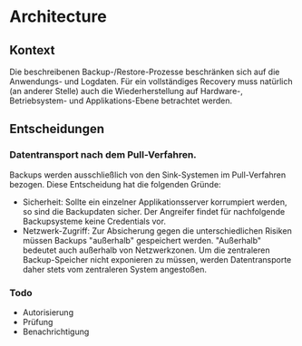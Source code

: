 # Architecture
## Kontext
Die beschreibenen Backup-/Restore-Prozesse beschränken sich auf die Anwendungs- und Logdaten. Für ein vollständiges Recovery muss natürlich (an anderer Stelle) auch die Wiederherstellung auf Hardware-, Betriebsystem- und Applikations-Ebene betrachtet werden.

## Entscheidungen
### Datentransport nach dem Pull-Verfahren.
Backups werden ausschließlich von den Sink-Systemen im Pull-Verfahren bezogen. Diese Entscheidung hat die folgenden Gründe:
  * Sicherheit: Sollte ein einzelner Applikationsserver korrumpiert werden, so sind die Backupdaten sicher. Der Angreifer findet für nachfolgende Backupsysteme keine Credentials vor.
  * Netzwerk-Zugriff: Zur Absicherung gegen die unterschiedlichen Risiken müssen Backups "außerhalb" gespeichert werden. "Außerhalb" bedeutet auch außerhalb von Netzwerkzonen. Um die zentraleren Backup-Speicher nicht exponieren zu müssen, werden Datentransporte daher stets vom zentraleren System angestoßen.    

### Todo
* Autorisierung
* Prüfung
* Benachrichtigung